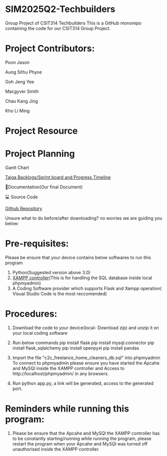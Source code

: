 # SIM2025Q2-Techbuilders
Group Project of CSIT314 Techbuilders
This is a GitHub monorepo containing the code for our CSIT314 Group Project.


# Project Contributors:
Poon Jason


Aung Sithu Phyoe

Goh Jeng Yee

Macgyver Smith

Chau Kang Jing

Kho Li Ming

# Project Resource


# Project Planning
Gantt Chart


[Taiga Backlogs/Sprint board and Progress Timeline](https://tree.taiga.io/project/pj0327-sim2025q2-techbuilders/timeline)

📝Documentation(Our final Document)




💻 Source Code

[Github Repository](https://github.com/jajhg/CSIT314---Techbuilders-T05-.git)


Unsure what to do before/after downloading? no worries we are guiding you below:

# Pre-requisites:

Please be ensure that your device contains below softwares to run this program 
1. Python(Suggested version above 3.0)
2. [XAMPP controller](https://www.apachefriends.org/download.html)(This is for handling the SQL database inside local phpmyadmin)
3. A Coding Software provider which supports Flask and Xampp operation( Visual Studio Code is the most reccomended)


# Procedures:

1. Download the code to your device(local- Download zip) and unzip it on your local coding software
2. Run below commands 
pip install flask
pip install mysql.connector
pip install flask_sqlalchemy
pip install openpyxl
pip install pandas

3. Import the file "c2c_freelance_home_cleaners_db.sql" into phpmyadmin
 To connect to phpmyadmin please ensure you have started the Apcahe and MySQl inside the XAMPP controller and Access to http://localhost/phpmyadmin/ in any browsers.

4. Run python app.py, a link will be generated, access to the generated port. 

# Reminders while running this program:
1. Please be ensure that the Apcahe and MySQl the XAMPP controller has to be constantly starting/running while running the program, please restart the program when your Apcahe and MySQl was turned off unauthorised inside the XAMPP controller.